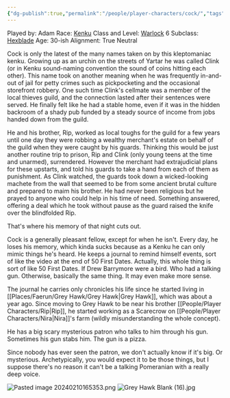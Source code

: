 ```yaml
---
{"dg-publish":true,"permalink":"/people/player-characters/cock/","tags":["Character","Faerun","GreyHawk","PC"]}
---
```


Played by: Adam
Race: [Kenku](http://dnd5e.wikidot.com/lineage:kenku)
Class and Level: [Warlock](http://dnd5e.wikidot.com/warlock) 6
Subclass: [Hexblade](http://dnd5e.wikidot.com/warlock:hexblade)
Age: 30-ish
Alignment: True Neutral

Cock is only the latest of the many names taken on by this kleptomaniac kenku.  Growing up as an urchin on the streets of Yartar he was called Clink (or in Kenku sound-naming convention the sound of coins hitting each other).  This name took on another meaning when he was frequently in-and-out of jail for petty crimes such as pickpocketing and the occasional storefront robbery.  One such time Clink's cellmate was a member of the local thieves guild, and the connection lasted after their sentences were served.  He finally felt like he had a stable home, even if it was in the hidden backroom of a shady pub funded by a steady source of income from jobs handed down from the guild.  

He and his brother, Rip, worked as local toughs for the guild for a few years until one day they were robbing a wealthy merchant's estate on behalf of the guild when they were caught by his guards.  Thinking this would be just another routine trip to prison, Rip and Clink (only young teens at the time and unarmed), surrendered.  However the merchant had extrajudicial plans for these upstarts, and told his guards to take a hand from each of them as punishment.  As Clink watched, the guards took down a wicked-looking machete from the wall that seemed to be from some ancient brutal culture and prepared to maim his brother.  He had never been religious but he prayed to anyone who could help in his time of need.  Something answered, offering a deal which he took without pause as the guard raised the knife over the blindfolded Rip.  

That's where his memory of that night cuts out.  

Cock is a generally pleasant fellow, except for when he isn't. Every day, he loses his memory, which kinda sucks because as a Kenku he can only mimic things he's heard. He keeps a journal to remind himself events, sort of like the video at the end of 50 First Dates. Actually, this whole thing is sort of like 50 First Dates. If Drew Barrymore were a bird. Who had a talking gun. Otherwise, basically the same thing. It may even make more sense. 

The journal he carries only chronicles his life since he started living in [[Places/Faerun/Grey Hawk/Grey Hawk\|Grey Hawk]], which was about a year ago. Since moving to Grey Hawk to be near his brother [[People/Player Characters/Rip\|Rip]], he started working as a Scarecrow on [[People/Player Characters/Nira\|Nira]]'s farm (wildly misunderstanding the whole concept). 

He has a big scary mysterious patron who talks to him through his gun. Sometimes his gun stabs him. The gun is a pizza. 

Since nobody has ever seen the patron, we don't actually know if it's big. Or mysterious. Archetypically, you would expect it to be those things, but I suppose there's no reason it can't be a talking Pomeranian with a really deep voice.



![Pasted image 20240210165353.png](/img/user/Z_Attachments/Pasted%20image%2020240210165353.png)
![Grey Hawk Blank (16).jpg](/img/user/Z_Attachments/Grey%20Hawk%20Blank%20(16).jpg)